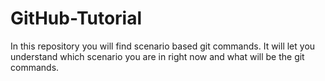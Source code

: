 # GitHub-Tutorial
In this repository you will find scenario based git commands. It will let you understand which scenario you are in right now and what will be the git commands.
